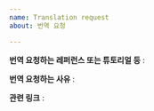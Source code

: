 ```yaml
---
name: Translation request
about: 번역 요청

---
```


**번역 요청하는 레퍼런스 또는 튜토리얼 등**
:

**번역 요청하는 사유**
:

**관련 링크**
:
